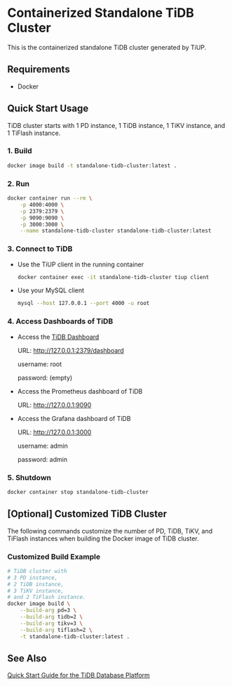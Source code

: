 # Containerized Standalone TiDB Cluster
This is the containerized standalone TiDB cluster generated by TiUP.

## Requirements

- Docker

## Quick Start Usage

TiDB cluster starts with 1 PD instance, 1 TiDB instance, 1 TiKV instance, and 1 TiFlash instance.

### 1. Build

```bash
docker image build -t standalone-tidb-cluster:latest .
```

### 2. Run

```bash
docker container run --rm \
    -p 4000:4000 \
    -p 2379:2379 \
    -p 9090:9090 \
    -p 3000:3000 \
    --name standalone-tidb-cluster standalone-tidb-cluster:latest
```

### 3. Connect to TiDB

- Use the TiUP client in the running container

    ```bash
    docker container exec -it standalone-tidb-cluster tiup client
    ```

- Use your MySQL client

    ```bash
    mysql --host 127.0.0.1 --port 4000 -u root
    ```

### 4. Access Dashboards of TiDB

- Access the [TiDB Dashboard](https://docs.pingcap.com/tidb/dev/dashboard-intro)

    URL: http://127.0.0.1:2379/dashboard

    username: root

    password: (empty)

- Access the Prometheus dashboard of TiDB

    URL: http://127.0.0.1:9090

- Access the Grafana dashboard of TiDB

    URL: http://127.0.0.1:3000

    username: admin

    password: admin

### 5. Shutdown

```bash
docker container stop standalone-tidb-cluster
```

## [Optional] Customized TiDB Cluster

The following commands customize the number of PD, TiDB, TiKV, and TiFlash instances when building the Docker image of TiDB cluster.

### Customized Build Example

```bash
# TiDB cluster with
# 3 PD instance,
# 2 TiDB instance,
# 3 TiKV instance,
# and 2 TiFlash instance.
docker image build \
    --build-arg pd=3 \
    --build-arg tidb=2 \
    --build-arg tikv=3 \
    --build-arg tiflash=2 \
    -t standalone-tidb-cluster:latest .
```

## See Also

[Quick Start Guide for the TiDB Database Platform](https://docs.pingcap.com/tidb/dev/quick-start-with-tidb)
